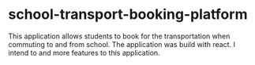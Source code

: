 # school-transport-booking-platform
This application allows students to book for the transportation when commuting to and from school.
The application was build with react.
I intend to and more features to this application.
